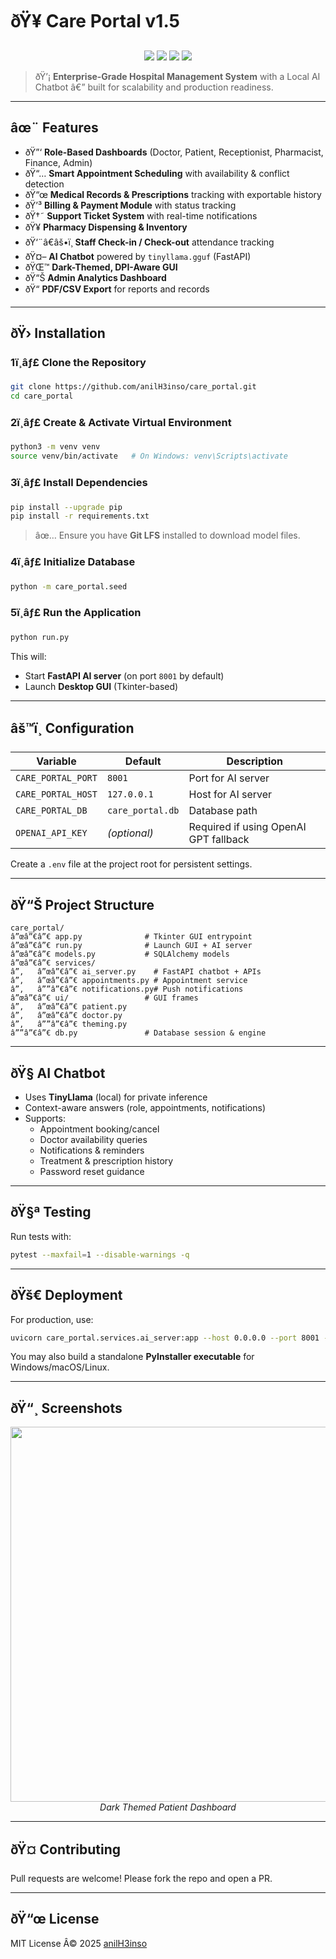 # ðŸ¥ Care Portal v1.5

<p align="center">
  <img src="https://img.shields.io/badge/Status-Production%20Ready-brightgreen?style=for-the-badge" />
  <img src="https://img.shields.io/badge/Python-3.11%2B-blue?style=for-the-badge&logo=python" />
  <img src="https://img.shields.io/badge/FastAPI-Backend-009688?style=for-the-badge&logo=fastapi" />
  <img src="https://img.shields.io/badge/Tkinter-Desktop%20UI-orange?style=for-the-badge" />
</p>

> ðŸ’¡ **Enterprise-Grade Hospital Management System** with a Local AI Chatbot â€” built for scalability and production readiness.

---

## âœ¨ Features

- ðŸ”‘ **Role-Based Dashboards** (Doctor, Patient, Receptionist, Pharmacist, Finance, Admin)
- ðŸ“… **Smart Appointment Scheduling** with availability & conflict detection
- ðŸ“œ **Medical Records & Prescriptions** tracking with exportable history
- ðŸ’³ **Billing & Payment Module** with status tracking
- ðŸ†˜ **Support Ticket System** with real-time notifications
- ðŸ¥ **Pharmacy Dispensing & Inventory**
- ðŸ‘¨â€âš•ï¸ **Staff Check-in / Check-out** attendance tracking
- ðŸ¤– **AI Chatbot** powered by `tinyllama.gguf` (FastAPI)
- ðŸŒ™ **Dark-Themed, DPI-Aware GUI**
- ðŸ“Š **Admin Analytics Dashboard**
- ðŸ“ **PDF/CSV Export** for reports and records

---

## ðŸ›  Installation

### 1ï¸âƒ£ Clone the Repository

```bash
git clone https://github.com/anilH3inso/care_portal.git
cd care_portal
```

### 2ï¸âƒ£ Create & Activate Virtual Environment

```bash
python3 -m venv venv
source venv/bin/activate   # On Windows: venv\Scripts\activate
```

### 3ï¸âƒ£ Install Dependencies

```bash
pip install --upgrade pip
pip install -r requirements.txt
```

> âœ… Ensure you have **Git LFS** installed to download model files.

### 4ï¸âƒ£ Initialize Database

```bash
python -m care_portal.seed
```

### 5ï¸âƒ£ Run the Application

```bash
python run.py
```

This will:
- Start **FastAPI AI server** (on port `8001` by default)
- Launch **Desktop GUI** (Tkinter-based)

---

## âš™ï¸ Configuration

| Variable | Default | Description |
|---------|---------|-------------|
| `CARE_PORTAL_PORT` | `8001` | Port for AI server |
| `CARE_PORTAL_HOST` | `127.0.0.1` | Host for AI server |
| `CARE_PORTAL_DB` | `care_portal.db` | Database path |
| `OPENAI_API_KEY` | _(optional)_ | Required if using OpenAI GPT fallback |

Create a `.env` file at the project root for persistent settings.

---

## ðŸ“Š Project Structure

```plaintext
care_portal/
â”œâ”€â”€ app.py              # Tkinter GUI entrypoint
â”œâ”€â”€ run.py              # Launch GUI + AI server
â”œâ”€â”€ models.py           # SQLAlchemy models
â”œâ”€â”€ services/
â”‚   â”œâ”€â”€ ai_server.py    # FastAPI chatbot + APIs
â”‚   â”œâ”€â”€ appointments.py # Appointment service
â”‚   â””â”€â”€ notifications.py# Push notifications
â”œâ”€â”€ ui/                 # GUI frames
â”‚   â”œâ”€â”€ patient.py
â”‚   â”œâ”€â”€ doctor.py
â”‚   â””â”€â”€ theming.py
â””â”€â”€ db.py               # Database session & engine
```

---

## ðŸ§  AI Chatbot

- Uses **TinyLlama** (local) for private inference
- Context-aware answers (role, appointments, notifications)
- Supports:
  - Appointment booking/cancel
  - Doctor availability queries
  - Notifications & reminders
  - Treatment & prescription history
  - Password reset guidance

---

## ðŸ§ª Testing

Run tests with:

```bash
pytest --maxfail=1 --disable-warnings -q
```

---

## ðŸš€ Deployment

For production, use:

```bash
uvicorn care_portal.services.ai_server:app --host 0.0.0.0 --port 8001 --workers 4
```

You may also build a standalone **PyInstaller executable** for Windows/macOS/Linux.

---

## ðŸ“¸ Screenshots

<p align="center">
  <img src="https://github.com/anilH3inso/care_portal/blob/main/testing/AUTH-001.png" width="600" />
  <br><em>Dark Themed Patient Dashboard</em>
</p>

---

## ðŸ¤ Contributing

Pull requests are welcome! Please fork the repo and open a PR.

---

## ðŸ“œ License

MIT License Â© 2025 [anilH3inso](https://github.com/anilH3inso)
